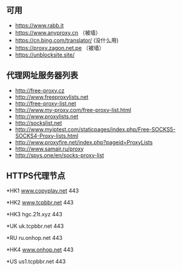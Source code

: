 ## 可用
* https://www.rabb.it
* https://www.anyproxy.cn （被墙）
* https://cn.bing.com/translator/ (没什么用)
* https://proxy.zagon.net.pe （被墙）
* https://unblocksite.site/


## 代理网址服务器列表
* http://free-proxy.cz
* http://www.freeproxylists.net
* http://free-proxy-list.net
* http://www.my-proxy.com/free-proxy-list.html
* http://www.proxylists.net
* http://sockslist.net
* http://www.myiptest.com/staticpages/index.php/Free-SOCKS5-SOCKS4-Proxy-lists.html
* http://www.proxyfire.net/index.php?pageid=ProxyLists
* http://www.samair.ru/proxy
* http://spys.one/en/socks-proxy-list


## HTTPS代理节点
*HK1 www.copyplay.net 443

*HK2 www.tcpbbr.net 443

*HK3 hgc.21t.xyz 443

*UK uk.tcpbbr.net 443

*RU ru.onhop.net 443

*HK4 www.onhop.net 443

*US us1.tcpbbr.net 443
